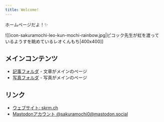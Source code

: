 ```yaml
---
title: Welcome!
---
```


ホームページだよ！✨

![[icon-sakuramochi-leo-kun-mochi-rainbow.jpg|ピコック先生が虹を渡っているようすを眺めているレオくんもち|400x400]]

## メインコンテンツ
- [記事フォルダ](notes) - 文章がメインのページ
- [写真フォルダ](photos) - 写真がメインのページ

## リンク

- [ウェブサイト: skrm.ch
  ](https://skrm.ch
  )
- [Mastodonアカウント @sakuramochi0@mastodon.social](https://main.elk.zone/mastodon.social/@sakuramochi0)
